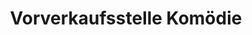 ---
title: "Vorverkaufsstelle Komödie"
url: /duesseldorf/vorverkaufsstelle-komoedie/
shop: Tickets
---